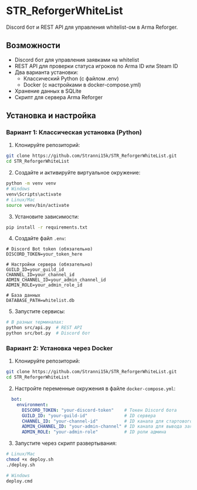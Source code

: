 # STR_ReforgerWhiteList

Discord бот и REST API для управления whitelist-ом в Arma Reforger.

## Возможности
- Discord бот для управления заявками на whitelist
- REST API для проверки статуса игроков по Arma ID или Steam ID
- Два варианта установки: 
  - Классический Python (с файлом .env)
  - Docker (с настройками в docker-compose.yml)
- Хранение данных в SQLite
- Скрипт для сервера Arma Reforger

## Установка и настройка

### Вариант 1: Классическая установка (Python)

1. Клонируйте репозиторий:
```bash
git clone https://github.com/Stranni15k/STR_ReforgerWhiteList.git
cd STR_ReforgerWhiteList
```

2. Создайте и активируйте виртуальное окружение:
```bash
python -m venv venv
# Windows
venv\Scripts\activate
# Linux/Mac
source venv/bin/activate
```

3. Установите зависимости:
```bash
pip install -r requirements.txt
```

4. Создайте файл `.env`:
```env
# Discord Bot token (обязательно)
DISCORD_TOKEN=your_token_here

# Настройки сервера (обязательно)
GUILD_ID=your_guild_id
CHANNEL_ID=your_channel_id
ADMIN_CHANNEL_ID=your_admin_channel_id
ADMIN_ROLE=your_admin_role_id

# База данных
DATABASE_PATH=whitelist.db
```

5. Запустите сервисы:
```bash
# В разных терминалах:
python src/api.py  # REST API
python src/bot.py  # Discord бот
```

### Вариант 2: Установка через Docker

1. Клонируйте репозиторий:
```bash
git clone https://github.com/Stranni15k/STR_ReforgerWhiteList.git
cd STR_ReforgerWhiteList
```

2. Настройте переменные окружения в файле `docker-compose.yml`:
```yaml
  bot:
    environment:
      DISCORD_TOKEN: "your-discord-token"    # Токен Discord бота
      GUILD_ID: "your-guild-id"              # ID сервера
      CHANNEL_ID: "your-channel-id"          # ID канала для стартового сообщения о подаче заявок
      ADMIN_CHANNEL_ID: "your-admin-channel" # ID канала для вывода заявок для администрации
      ADMIN_ROLE: "your-admin-role"          # ID роли админа
```

3. Запустите через скрипт развертывания:
```bash
# Linux/Mac
chmod +x deploy.sh
./deploy.sh

# Windows
deploy.cmd
```